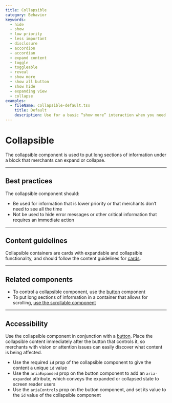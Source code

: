 ```yaml
---
title: Collapsible
category: Behavior
keywords:
  - hide
  - show
  - low priority
  - less important
  - disclosure
  - accordion
  - accordian
  - expand content
  - toggle
  - toggleable
  - reveal
  - show more
  - show all button
  - show hide
  - expanding view
  - collapse
examples:
  - fileName: collapsible-default.tsx
    title: Default
    description: Use for a basic “show more” interaction when you need to display more content.
---
```


# Collapsible

The collapsible component is used to put long sections of information under a block that merchants can expand or collapse.

---

## Best practices

The collapsible component should:

- Be used for information that is lower priority or that merchants don’t need to see all the time
- Not be used to hide error messages or other critical information that requires an immediate action

---

## Content guidelines

Collapsible containers are cards with expandable and collapsible functionality, and should follow the content guidelines for [cards](https://polaris.shopify.com/components/card#section-content-guidelines).

---

## Related components

- To control a collapsible component, use the [button](https://polaris.shopify.com/components/button) component
- To put long sections of information in a container that allows for scrolling, [use the scrollable component](https://polaris.shopify.com/components/scrollable)

---

## Accessibility

Use the collapsible component in conjunction with a [button](https://polaris.shopify.com/components/button). Place the collapsible content immediately after the button that controls it, so merchants with vision or attention issues can easily discover what content is being affected.

- Use the required `id` prop of the collapsible component to give the content a unique `id` value
- Use the `ariaExpanded` prop on the button component to add an `aria-expanded` attribute, which conveys the expanded or collapsed state to screen reader users
- Use the `ariaControls` prop on the button component, and set its value to the `id` value of the collapsible component
